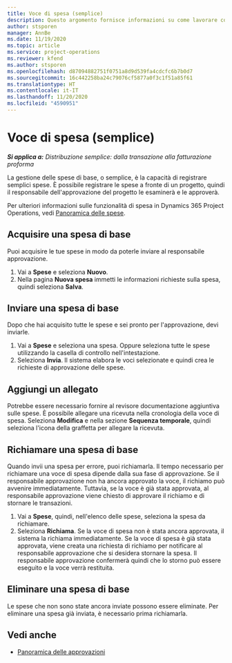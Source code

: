 ```yaml
---
title: Voce di spesa (semplice)
description: Questo argomento fornisce informazioni su come lavorare con le voci di spesa in una distribuzione semplice.
author: stsporen
manager: AnnBe
ms.date: 11/19/2020
ms.topic: article
ms.service: project-operations
ms.reviewer: kfend
ms.author: stsporen
ms.openlocfilehash: d87094882751f0751a8d9d539fa4cdcfc6b7b0d7
ms.sourcegitcommit: 16c442258ba24c79076cf5877a0f3c1f51a85f61
ms.translationtype: HT
ms.contentlocale: it-IT
ms.lasthandoff: 11/20/2020
ms.locfileid: "4590951"
---
```

# <a name="expense-entry-lite"></a>Voce di spesa (semplice)

_**Si applica a:** Distribuzione semplice: dalla transazione alla fatturazione proforma_

La gestione delle spese di base, o semplice, è la capacità di registrare semplici spese. È possibile registrare le spese a fronte di un progetto, quindi il responsabile dell'approvazione del progetto le esaminerà e le approverà.

Per ulteriori informazioni sulle funzionalità di spesa in Dynamics 365 Project Operations, vedi [Panoramica delle spese](expense-overview.md).

## <a name="capture-a-basic-expense"></a>Acquisire una spesa di base

Puoi acquisire le tue spese in modo da poterle inviare al responsabile approvazione.

1. Vai a **Spese** e seleziona **Nuovo**.
2. Nella pagina **Nuova spesa** immetti le informazioni richieste sulla spesa, quindi seleziona **Salva**.

## <a name="submit-a-basic-expense"></a>Inviare una spesa di base

Dopo che hai acquisito tutte le spese e sei pronto per l'approvazione, devi inviarle.

1. Vai a **Spese** e seleziona una spesa. Oppure seleziona tutte le spese utilizzando la casella di controllo nell'intestazione.
2. Seleziona **Invia**. Il sistema elabora le voci selezionate e quindi crea le richieste di approvazione delle spese.

## <a name="add-an-attachment"></a>Aggiungi un allegato

Potrebbe essere necessario fornire al revisore documentazione aggiuntiva sulle spese. È possibile allegare una ricevuta nella cronologia della voce di spesa. Seleziona **Modifica** e nella sezione **Sequenza temporale**, quindi seleziona l'icona della graffetta per allegare la ricevuta.

## <a name="recall-a-basic-expense"></a>Richiamare una spesa di base

Quando invii una spesa per errore, puoi richiamarla. Il tempo necessario per richiamare una voce di spesa dipende dalla sua fase di approvazione.  Se il responsabile approvazione non ha ancora approvato la voce, il richiamo può avvenire immediatamente. Tuttavia, se la voce è già stata approvata, al responsabile approvazione viene chiesto di approvare il richiamo e di stornare le transazioni.

1. Vai a **Spese**, quindi, nell'elenco delle spese, seleziona la spesa da richiamare.
2. Seleziona **Richiama**. Se la voce di spesa non è stata ancora approvata, il sistema la richiama immediatamente. Se la voce di spesa è già stata approvata, viene creata una richiesta di richiamo per notificare al responsabile approvazione che si desidera stornare la spesa. Il responsabile approvazione confermerà quindi che lo storno può essere eseguito e la voce verrà restituita.

## <a name="delete-a-basic-expense"></a>Eliminare una spesa di base

Le spese che non sono state ancora inviate possono essere eliminate. Per eliminare una spesa già inviata, è necessario prima richiamarla.

## <a name="see-also"></a>Vedi anche

- [Panoramica delle approvazioni](../approvals/approvals-overview.md)
